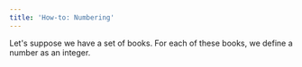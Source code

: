 ```yaml
---
title: 'How-to: Numbering'
---
```


Let's suppose we have a set of books. For each of these books, we define a number as an integer.


